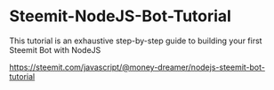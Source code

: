 # Steemit-NodeJS-Bot-Tutorial
This tutorial is an exhaustive step-by-step guide to building your first Steemit Bot with NodeJS

https://steemit.com/javascript/@money-dreamer/nodejs-steemit-bot-tutorial
